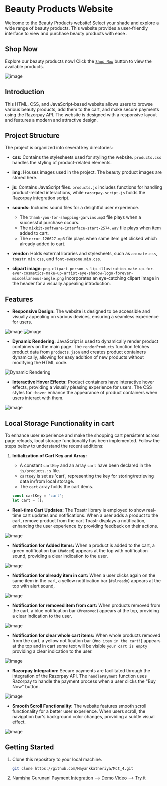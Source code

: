 # Beauty Products Website

Welcome to the Beauty Products website! Select your shade and explore a wide range of beauty products. This website provides a user-friendly interface to view and purchase beauty products with ease
.
## Shop Now
Explore our beauty products now! Click the [`Shop Now`](https://mayankkatheriya.github.io/Mct_4/Namisha_Payment-integration/) button to view the available products.

![image](https://github.com/Mayankkatheriya/Mct_4/assets/126158413/161afa9f-8dba-4763-8b52-1e07ad99a8cb)

## Introduction
This HTML, CSS, and JavaScript-based website allows users to browse various beauty products, add them to the cart, and make secure payments using the Razorpay API. The website is designed with a responsive layout and features a modern and attractive design.

## Project Structure
The project is organized into several key directories:

- **css:** Contains the stylesheets used for styling the website. `products.css` handles the styling of product-related elements.

- **img:** Houses images used in the project. The beauty product images are stored here.

- **js:** Contains JavaScript files. `products.js` includes functions for handling product-related interactions, while `razorpay-script.js` holds the Razorpay integration script.

- **sounds:** Includes sound files for a delightful user experience.
  - The `thank-you-for-shopping-garvins.mp3` file plays when a successful purchase occurs.
  - The `mixkit-software-interface-start-2574.wav` file plays when item added to cart.
  - The `error-126627.mp3` file plays when same item get clicked which already added to cart.

- **vendor:** Holds external libraries and stylesheets, such as `animate.css`, `toastr.min.css`, and `font-awesome.min.css`.

- **clipart image:** `png-clipart-person-s-lip-illustration-make-up-for-ever-cosmetics-make-up-artist-eye-shadow-logo-forever-miscellaneous-angle.png` Incorporates an eye-catching clipart image in the header for a visually appealing introduction.

## Features
- **Responsive Design:** The website is designed to be accessible and visually appealing on various devices, ensuring a seamless experience for users.
 
![image](https://github.com/Mayankkatheriya/Mct_4/assets/126158413/dc5cd807-a290-4c37-861a-a55cc29461fb) ![image](https://github.com/Mayankkatheriya/Mct_4/assets/126158413/77810dcf-3c1f-4b24-b6e5-1a2ad2bce132)


- **Dynamic Rendering:** JavaScript is used to dynamically render product containers on the main page. The `renderProducts` function fetches product data from `products.json` and creates product containers dynamically, allowing for easy addition of new products without modifying the HTML code.

![Dynamic Rendering](https://github.com/Mayankkatheriya/Mct_4/assets/126158413/9265bf56-80a6-4339-852d-073e2b7a29b8)

- **Interactive Hover Effects:** Product containers have interactive hover effects, providing a visually pleasing experience for users. The CSS styles for `:hover` enhance the appearance of product containers when users interact with them.

![image](https://github.com/Mayankkatheriya/Mct_4/assets/126158413/434dccca-5d1a-46c0-9e1b-1932aa8bc0f5)

## Local Storage Functionality in cart
To enhance user experience and make the shopping cart persistent across page reloads, local storage functionality has been implemented. Follow the steps below to understand the recent additions:

1. **Initialization of Cart Key and Array:**
   - A constant `cartKey` and an array `cart` have been declared in the `js/products.js` file.
   - `cartKey` is set as 'cart', representing the key for storing/retrieving data in/from local storage.
   - The `cart` array holds the cart items.

   ```javascript
   const cartKey = 'cart';
   let cart = [];
- **Real-time Cart Updates:** The Toastr library is employed to show real-time cart updates and notifications. When a user adds a product to the cart, remove product from the cart Toastr displays a notification, enhancing the user experience by providing feedback on their actions.

![image](https://github.com/Mayankkatheriya/Mct_4/assets/126158413/c80ccc70-f748-439f-972e-4333ee89fd04)

- **Notification for Added Items:** When a product is added to the cart, a green notification bar (`#added`) appears at the top with notification sound, providing a clear indication to the user.

![image](https://github.com/Mayankkatheriya/Mct_4/assets/126158413/324d3c43-49e9-407c-9d2f-8f5175d01f6b)

- **Notification for already item in cart:** When a user clicks again on the same item in the cart, a yellow notification bar (`#already`) appears at the top with alert sound,
 
![image](https://github.com/Mayankkatheriya/Mct_4/assets/126158413/ffbf0554-c945-4635-baed-cc7b0a6b639e)

  - **Notification for removed item from cart:** When products removed from the cart, a blue notification bar (`#removed`) appears at the top, providing a clear indication to the user.

![image](https://github.com/Mayankkatheriya/Mct_4/assets/126158413/02da3f86-3c40-41a6-9fbe-2feb78700ee4)

 - **Notification for clear whole cart items:** When whole products removed from the cart, a yellow notification bar (`#no item in the cart!`) appears at the top and in cart some text 
 will be visible `your cart is empty` providing a 
 clear indication to the user.

![image](https://github.com/Mayankkatheriya/Mct_4/assets/126158413/4cd0417f-e7a7-4496-b29b-348af2220269)

- **Razorpay Integration:** Secure payments are facilitated through the integration of the Razorpay API. The `handlePayment` function uses Razorpay to handle the payment process when a user clicks the "Buy Now" button.
 
![image](https://github.com/Mayankkatheriya/Mct_4/assets/126158413/30763ffa-4f88-4074-9ff8-b88edd3719b0)
- **Smooth Scroll Functionality:** The website features smooth scroll functionality for a better user experience. When users scroll, the navigation bar's background color changes, providing a subtle visual effect.
 
 ![image](https://github.com/Mayankkatheriya/Mct_4/assets/126158413/e0c9fa7e-b598-463d-b593-5e2f23a83b81)

## Getting Started
1. Clone this repository to your local machine.
   ```bash
   git clone https://github.com/Mayankkatheriya/Mct_4.git
   
2. Namisha Gurunani [Payment Integration](https://github.com/Mayankkatheriya/Mct_4/tree/main/Namisha_Payment-integration) --> [Demo Video](https://drive.google.com/file/d/1VtKJREkoc8YZNJtkHj7hRGh5XKlhYYEd/view?usp=drive_link) --> [Try it](https://mayankkatheriya.github.io/Mct_4/Namisha_Payment-integration/)
